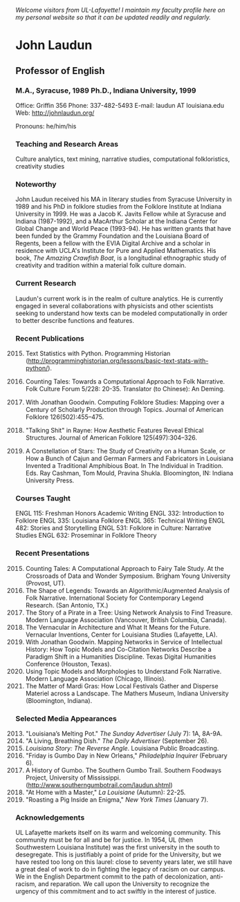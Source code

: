 *Welcome visitors from UL-Lafayette! I maintain my faculty profile here on my personal website so that it can be updated readily and regularly.*

# John Laudun

## Professor of English

### M.A., Syracuse, 1989 Ph.D., Indiana University, 1999

Office: Griffin 356
Phone: 337-482-5493
E-mail: laudun AT louisiana.edu
Web: http://johnlaudun.org/

Pronouns: he/him/his

### Teaching and Research Areas

Culture analytics, text mining, narrative studies, computational folkloristics, creativity studies

### Noteworthy

John Laudun received his MA in literary studies from Syracuse University in 1989 and his PhD in folklore studies from the Folklore Institute at Indiana University in 1999. He was a Jacob K. Javits Fellow while at Syracuse and Indiana (1987-1992), and a MacArthur Scholar at the Indiana Center for Global Change and World Peace (1993-94). He has written grants that have been funded by the Grammy Foundation and the Louisiana Board of Regents, been a fellow with the EVIA Digital Archive and a scholar in residence with UCLA's Institute for Pure and Applied Mathematics. His book, *The Amazing Crawfish Boat*, is a longitudinal ethnographic study of creativity and tradition within a material folk culture domain.

### Current Research

Laudun's current work is in the realm of culture analytics. He is currently engaged in several collaborations with physicists and other scientists seeking to understand how texts can be modeled computationally in order to better describe functions and features.

### Recent Publications

2015. Text Statistics with Python. Programming Historian (http://programminghistorian.org/lessons/basic-text-stats-with-python/).

 

2014. Counting Tales: Towards a Computational Approach to Folk Narrative. Folk Culture Forum 5/228: 20-35. Translator (to Chinese): An Deming.
2015. With Jonathan Goodwin. Computing Folklore Studies: Mapping over a Century of Scholarly Production through Topics. Journal of American Folklore 126(502):455–475.
2016. "Talking Shit" in Rayne: How Aesthetic Features Reveal Ethical Structures. Journal of American Folklore 125(497):304–326.
2017. A Constellation of Stars: The Study of Creativity on a Human Scale, or How a Bunch of Cajun and German Farmers and Fabricators in Louisiana Invented a Traditional Amphibious Boat. In The Individual in Tradition. Eds. Ray Cashman, Tom Mould, Pravina Shukla. Bloomington, IN: Indiana University Press.

### Courses Taught

ENGL 115: Freshman Honors Academic Writing
ENGL 332: Introduction to Folklore
ENGL 335: Louisiana Folklore
ENGL 365: Technical Writing
ENGL 482: Stories and Storytelling
ENGL 531: Folklore in Culture: Narrative Studies
ENGL 632: Proseminar in Folklore Theory

### Recent Presentations

2015. Counting Tales: A Computational Approach to Fairy Tale Study. At the Crossroads of Data and Wonder Symposium. Brigham Young University (Provost, UT).
2016. The Shape of Legends: Towards an Algorithmic/Augmented Analysis of Folk Narrative. International Society for Contemporary Legend Research. (San Antonio, TX.)
2017. The Story of a Pirate in a Tree: Using Network Analysis to Find Treasure. Modern Language Association (Vancouver, British Columbia, Canada).
2018. The Vernacular in Architecture and What It Means for the Future. Vernacular Inventions, Center for Louisiana Studies (Lafayette, LA).
2019. With Jonathan Goodwin. Mapping Networks in Service of Intellectual History: How Topic Models and Co-Citation Networks Describe a Paradigm Shift in a Humanities Discipline. Texas Digital Humanities Conference (Houston, Texas).
2020. Using Topic Models and Morphologies to Understand Folk Narrative. Modern Language Association (Chicago, Illinois).
2021. The Matter of Mardi Gras: How Local Festivals Gather and Disperse Materiel across a Landscape. The Mathers Museum, Indiana University (Bloomington, Indiana).

### Selected Media Appearances

2013. "Louisiana’s Melting Pot." *The Sunday Advertiser* (July 7): 1A, 8A-9A.
2014. "A Living, Breathing Dish." *The Daily Advertiser* (September 26).
2015. *Louisiana Story: The Reverse Angle*. Louisiana Public Broadcasting.
2016. "Friday is Gumbo Day in New Orleans," *Philadelphia Inquirer* (February 6).
2017. A History of Gumbo. The Southern Gumbo Trail. Southern Foodways Project, University of Mississippi. (http://www.southerngumbotrail.com/laudun.shtml)
2018. "At Home with a Master," *La Louisiane* (Autumn): 22-25.
2019. "Roasting a Pig Inside an Enigma," *New York Times* (January 7).

### Acknowledgements

UL Lafayette markets itself on its warm and welcoming community. This community must be for all and be for justice. In 1954, UL (then Southwestern Louisiana Institute) was the first university in the south to desegregate. This is justifiably a point of pride for the University, but we have rested too long on this laurel: close to seventy years later, we still have a great deal of work to do in fighting the legacy of racism on our campus. We in the English Department commit to the path of decolonization, anti-racism, and reparation. We call upon the University to recognize the urgency of this commitment and to act swiftly in the interest of justice.